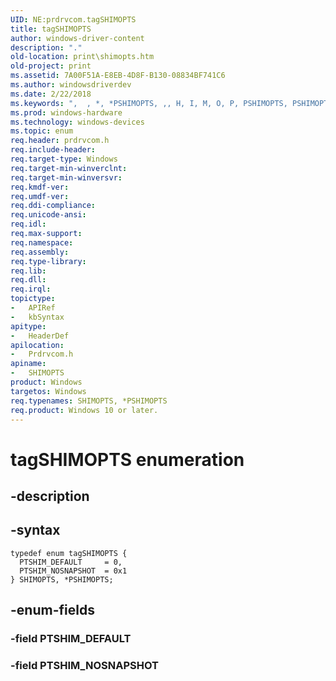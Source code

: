```yaml
---
UID: NE:prdrvcom.tagSHIMOPTS
title: tagSHIMOPTS
author: windows-driver-content
description: "."
old-location: print\shimopts.htm
old-project: print
ms.assetid: 7A00F51A-E8EB-4D8F-B130-08834BF741C6
ms.author: windowsdriverdev
ms.date: 2/22/2018
ms.keywords: ",  , *, *PSHIMOPTS, ,, H, I, M, O, P, PSHIMOPTS, PSHIMOPTS enumeration pointer [Print Devices], PTSHIM_DEFAULT, PTSHIM_NOSNAPSHOT, S, SHIMOPTS, SHIMOPTS enumeration [Print Devices], T, a, g, prdrvcom/PSHIMOPTS, prdrvcom/PTSHIM_DEFAULT, prdrvcom/PTSHIM_NOSNAPSHOT, prdrvcom/SHIMOPTS, print.shimopts, t, tagSHIMOPTS"
ms.prod: windows-hardware
ms.technology: windows-devices
ms.topic: enum
req.header: prdrvcom.h
req.include-header: 
req.target-type: Windows
req.target-min-winverclnt: 
req.target-min-winversvr: 
req.kmdf-ver: 
req.umdf-ver: 
req.ddi-compliance: 
req.unicode-ansi: 
req.idl: 
req.max-support: 
req.namespace: 
req.assembly: 
req.type-library: 
req.lib: 
req.dll: 
req.irql: 
topictype:
-	APIRef
-	kbSyntax
apitype:
-	HeaderDef
apilocation:
-	Prdrvcom.h
apiname:
-	SHIMOPTS
product: Windows
targetos: Windows
req.typenames: SHIMOPTS, *PSHIMOPTS
req.product: Windows 10 or later.
---
```


# tagSHIMOPTS enumeration


## -description





## -syntax


````
typedef enum tagSHIMOPTS { 
  PTSHIM_DEFAULT     = 0,
  PTSHIM_NOSNAPSHOT  = 0x1
} SHIMOPTS, *PSHIMOPTS;
````


## -enum-fields




### -field PTSHIM_DEFAULT


### -field PTSHIM_NOSNAPSHOT

